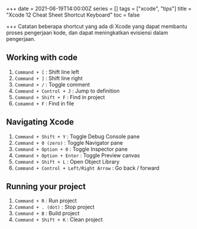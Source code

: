 +++
date = 2021-06-19T14:00:00Z
series = []
tags = ["xcode", "tips"]
title = "Xcode 12 Cheat Sheet Shortcut Keyboard"
toc = false

+++
Catatan beberapa shortcut yang ada di Xcode yang dapat membantu proses pengerjaan kode, dan dapat meningkatkan evisiensi dalam pengerjaan.

## Working with code

1. `Command + [` : Shift line left
2. `Command + ]` : Shift line right
3. `Command + /` : Toggle comment
4. `Command + Control + J` : Jump to definition
5. `Command + Shift + F` : Find in project
6. `Comamnd + F` : Find in file


## Navigating Xcode

1. `Command + Shift + Y` : Toggle Debug Console pane
2. `Command + 0 (zero)` : Toggle Navigator pane
3. `Command + Option + 0` : Toggle Inspector pane
4. `Command + Option + Enter` : Toggle Preview canvas
5. `Command + Shift + L` : Open Object Library
6. `Command + Control + Left/Right Arrow` : Go back / forward

## Running your project

1. `Command + R` : Run project
2. `Command + . (dot)` : Stop project
3. `Command + B` : Build project
4. `Command + Shift + K` : Clean project
